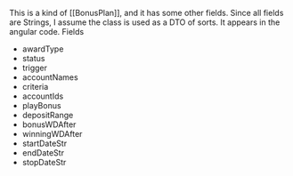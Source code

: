 This is a kind of [[BonusPlan]], and it has some other fields. Since all fields are Strings, I assume the class is used as a DTO of sorts. It appears in the angular code. 
Fields
- awardType
- status
- trigger
- accountNames
- criteria
- accountIds
- playBonus
- depositRange
- bonusWDAfter
- winningWDAfter
- startDateStr
- endDateStr
- stopDateStr